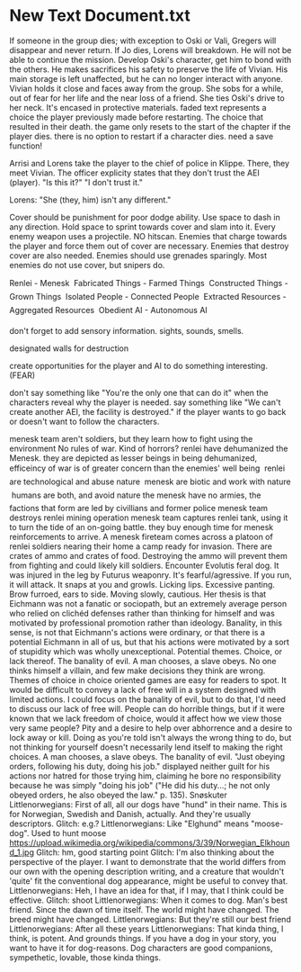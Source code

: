
# New Text Document.txt
If someone in the group dies; with exception to Oski or Vali, Gregers will disappear and never return. 
If Jo dies, Lorens will breakdown. He will not be able to continue the mission. 
Develop Oski's character, get him to bond with the others. He makes sacrifices his safety to preserve the life of Vivian. His main storage is left unaffected, but he can no longer interact with anyone. Vivian holds it close and faces away from the group. She sobs for a while, out of fear for her life and the near loss of a friend. She ties Oski's drive to her neck. It's encased in protective materials. 
faded text represents a choice the player previously made before restarting. The choice that resulted in their death.
the game only resets to the start of the chapter if the player dies. there is no option to restart if a character dies.
need a save function!


Arrisi and Lorens take the player to the chief of police in Klippe. There, they meet Vivian. The officer explicity states that they don't trust the AEI (player). "Is this it?" "I don't trust it." 

Lorens: "She (they, him) isn't any different." 


Cover should be punishment for poor dodge ability. Use space to dash in any direction. Hold space to sprint towards cover and slam into it. Every enemy weapon uses a projectile. NO hitscan. Enemies that charge towards the player and force them out of cover are necessary. Enemies that destroy cover are also needed. Enemies should use grenades sparingly. Most enemies do not use cover, but snipers do.


Renlei - Menesk
	Fabricated Things - Farmed Things
	Constructed Things - Grown Things
	Isolated People - Connected People
	Extracted Resources - Aggregated Resources
	Obedient AI - Autonomous AI


don't forget to add sensory information. sights, sounds, smells. 


designated walls for destruction


create opportunities for the player and AI to do something interesting. (FEAR)


don't say something like "You're the only one that can do it" when the characters reveal why the player is needed. say something like "We can't create another AEI, the facility is destroyed." if the player wants to go back or doesn't want to follow the characters.


menesk team aren't soldiers, but they learn how to fight using the environment
No rules of war. Kind of horrors?
renlei have dehumanized the Menesk. they are depicted as lesser beings
in being dehumanized, efficeincy of war is of greater concern than the enemies' well being
	renlei are technological and abuse nature
	menesk are biotic and work with nature
	humans are both, and avoid nature
the menesk have no armies, the factions that form are led by civillians and former police
menesk team destroys renlei mining operation
menesk team captures renlei tank, using it to turn the tide of an on-going battle. they buy enough time for menesk reinforcements to arrive.
A menesk fireteam comes across a platoon of renlei soldiers nearing their home a camp ready for invasion. There are crates of ammo and crates of food. Destroying the ammo will prevent them from fighting and could likely kill soldiers. 
Encounter Evolutis feral dog. It was injured in the leg by Futurus weaponry. It's fearful/agressive. If you run, it will attack. It snaps at you and growls. Licking lips. Excessive panting. Brow furroed, ears to side. Moving slowly, cautious. 
Her thesis is that Eichmann was not a fanatic or sociopath, but an extremely average person who relied on clichéd defenses rather than thinking for himself and was motivated by professional promotion rather than ideology. Banality, in this sense, is not that Eichmann's actions were ordinary, or that there is a potential Eichmann in all of us, but that his actions were motivated by a sort of stupidity which was wholly unexceptional.
Potential themes. Choice, or lack thereof. The banality of evil. A man chooses, a slave obeys. No one thinks himself a villain, and few make decisions they think are wrong. 
Themes of choice in choice oriented games are easy for readers to spot. It would be difficult to convey a lack of free will in a system designed with limited actions.
I could focus on the banality of evil, but to do that, I'd need to discuss our lack of free will. People can do horrible things, but if it were known that we lack freedom of choice, would it affect how we view those very same people? Pity and a desire to help over abhorrence and a desire to lock away or kill.
Doing as you're told isn't always the wrong thing to do, but not thinking for yourself doesn't necessarily lend itself to making the right choices.
A man chooses, a slave obeys.
The banality of evil. "Just obeying orders, following his duty, doing his job."
displayed neither guilt for his actions nor hatred for those trying him, claiming he bore no responsibility because he was simply "doing his job" ("He did his duty...; he not only obeyed orders, he also obeyed the law." p. 135).
Snøskuter
Littlenorwegians: First of all, all our dogs have "hund" in their name. This is for Norwegian, Swedish and Danish, actually. And they're usually descriptors.
Glitch: e.g.?
Littlenorwegians: Like "Elghund" means "moose-dog". Used to hunt moose
https://upload.wikimedia.org/wikipedia/commons/3/39/Norwegian_Elkhound_1.jpg
Glitch: hm, good starting point
Glitch: I'm also thinking about the perspective of the player. I want to demonstrate that the world differs from our own with the opening description writing, and a creature that wouldn't 'quite' fit the conventional dog appearance, might be useful to convey that.
Littlenorwegians: Heh, I have an idea for that, if I may, that I think could be effective.
Glitch: shoot
Littlenorwegians: When it comes to dog. Man's best friend. Since the dawn of time itself. The world might have changed. The breed might have changed.
Littlenorwegians: But they're still our best friend
Littlenorwegians: After all these years
Littlenorwegians: That kinda thing, I think, is potent. And grounds things. If you have a dog in your story, you want to have it for dog-reasons. Dog characters are good companions, sympethetic, lovable, those kinda things.
